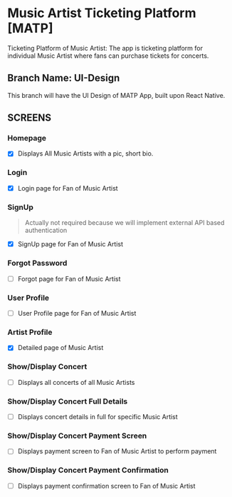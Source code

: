 # Music Artist Ticketing Platform [MATP]
Ticketing Platform of Music Artist: The app is ticketing platform for individual Music Artist where fans can purchase tickets for concerts.

## Branch Name: UI-Design
This branch will have the UI Design of MATP App, built upon React Native.

## SCREENS
### Homepage
- [x] Displays All Music Artists with a pic, short bio.
### Login
- [x] Login page for Fan of Music Artist
### SignUp
> Actually not required because we will implement external API based authentication
- [x] SignUp page for Fan of Music Artist
### Forgot Password
- [ ] Forgot page for Fan of Music Artist
### User Profile
- [ ] User Profile page for Fan of Music Artist
### Artist Profile
- [x] Detailed page of Music Artist
### Show/Display Concert
- [ ] Displays all concerts of all Music Artists
### Show/Display Concert Full Details
- [ ] Displays concert details in full for specific Music Artist
### Show/Display Concert Payment Screen
- [ ] Displays payment screen to Fan of Music Artist to perform payment
### Show/Display Concert Payment Confirmation
- [ ] Displays payment confirmation screen to Fan of Music Artist


